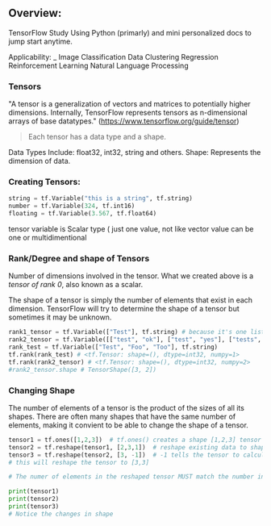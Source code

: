 ## Overview:
TensorFlow Study Using Python (primarly) and mini personalized docs to jump start anytime.

Applicability:
_
    Image Classification
    Data Clustering
    Regression
    Reinforcement Learning
    Natural Language Processing

### Tensors
"A tensor is a generalization of vectors and matrices to potentially higher dimensions. Internally, TensorFlow represents tensors as n-dimensional arrays of base datatypes." (https://www.tensorflow.org/guide/tensor)
>Each tensor has a data type and a shape.

Data Types Include: float32, int32, string and others.
Shape: Represents the dimension of data.

### Creating Tensors:
```py
string = tf.Variable("this is a string", tf.string) 
number = tf.Variable(324, tf.int16)
floating = tf.Variable(3.567, tf.float64)
```
tensor variable is Scalar type ( just one value, not like vector value can be one or multidimentional

### Rank/Degree and shape of Tensors
Number of dimensions involved in the tensor. What we created above is a *tensor of rank 0*, also known as a scalar. 

The shape of a tensor is simply the number of elements that exist in each dimension. TensorFlow will try to determine the shape of a tensor but sometimes it may be unknown.

```py
rank1_tensor = tf.Variable(["Test"], tf.string) # because it's one list only
rank2_tensor = tf.Variable([["test", "ok"], ["test", "yes"], ["tests", "yess"]], tf.string) # numpy=2 because list of list
rank_test = tf.Variable(["Test", "Foo", "Too"], tf.string) 
tf.rank(rank_test) # <tf.Tensor: shape=(), dtype=int32, numpy=1>
tf.rank(rank2_tensor) # <tf.Tensor: shape=(), dtype=int32, numpy=2>
#rank2_tensor.shape # TensorShape([3, 2])
```

### Changing Shape

The number of elements of a tensor is the product of the sizes of all its shapes. There are often many shapes that have the same number of elements, making it convient to be able to change the shape of a tensor.

```py
tensor1 = tf.ones([1,2,3])  # tf.ones() creates a shape [1,2,3] tensor full of ones
tensor2 = tf.reshape(tensor1, [2,3,1])  # reshape existing data to shape [2,3,1]
tensor3 = tf.reshape(tensor2, [3, -1])  # -1 tells the tensor to calculate the size of the dimension in that place
# this will reshape the tensor to [3,3]

# The numer of elements in the reshaped tensor MUST match the number in the original

print(tensor1)
print(tensor2)
print(tensor3)
# Notice the changes in shape
```